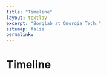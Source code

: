 ```yaml
---
title: "Timeline"
layout: textlay
excerpt: "Borglab at Georgia Tech."
sitemap: false
permalink: 
---
```


# Timeline

